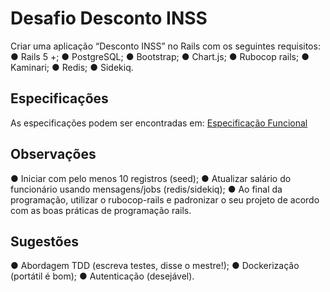 # Desafio Desconto INSS

Criar uma aplicação “Desconto INSS” no Rails com os seguintes requisitos:
  ● Rails 5 +;
  ● PostgreSQL;
  ● Bootstrap;
  ● Chart.js;
  ● Rubocop rails;
  ● Kaminari;
  ● Redis;
  ● Sidekiq.

## Especificações

As especificações podem ser encontradas em: [Especificação Funcional](especificacoes.md)

## Observações

  ● Iniciar com pelo menos 10 registros (seed);
  ● Atualizar salário do funcionário usando mensagens/jobs (redis/sidekiq);
  ● Ao final da programação, utilizar o rubocop-rails e padronizar o seu
  projeto de acordo com as boas práticas de programação rails.

## Sugestões

  ● Abordagem TDD (escreva testes, disse o mestre!);
  ● Dockerização (portátil é bom);
  ● Autenticação (desejável).
  